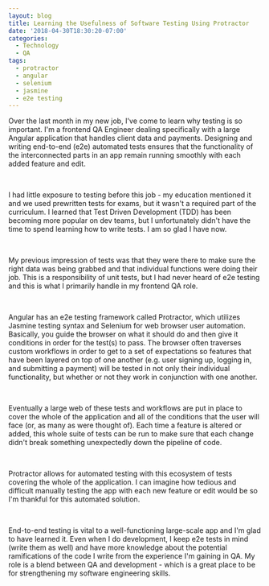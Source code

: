 ```yaml
---
layout: blog
title: Learning the Usefulness of Software Testing Using Protractor
date: '2018-04-30T18:30:20-07:00'
categories:
  - Technology
  - QA
tags:
  - protractor
  - angular
  - selenium
  - jasmine
  - e2e testing
---
```

Over the last month in my new job, I've come to learn why testing is so important. I'm a frontend QA Engineer dealing specifically with a large Angular application that handles client data and payments. Designing and writing end-to-end (e2e) automated tests ensures that the functionality of the interconnected parts in an app remain running smoothly with each added feature and edit.

&nbsp;

I had little exposure to testing before this job - my education mentioned it and we used prewritten tests for exams, but it wasn't a required part of the curriculum. I learned that Test Driven Development (TDD) has been becoming more popular on dev teams, but I unfortunately didn't have the time to spend learning how to write tests. I am so glad I have now.

&nbsp;

My previous impression of tests was that they were there to make sure the right data was being grabbed and that individual functions were doing their job. This is a responsibility of unit tests, but I had never heard of e2e testing and this is what I primarily handle in my frontend QA role.

&nbsp;

Angular has an e2e testing framework called Protractor, which utilizes Jasmine testing syntax and Selenium for web browser user automation. Basically, you guide the browser on what it should do and then give it conditions in order for the test(s) to pass. The browser often traverses custom workflows in order to get to a set of expectations so features that have been layered on top of one another (e.g. user signing up, logging in, and submitting a payment) will be tested in not only their individual functionality, but whether or not they work in conjunction with one another.

&nbsp;

Eventually a large web of these tests and workflows are put in place to cover the whole of the application and all of the conditions that the user will face (or, as many as were thought of). Each time a feature is altered or added, this whole suite of tests can be run to make sure that each change didn't break something unexpectedly down the pipeline of code.

&nbsp;

Protractor allows for automated testing with this ecosystem of tests covering the whole of the application. I can imagine how tedious and difficult manually testing the app with each new feature or edit would be so I'm thankful for this automated solution.

&nbsp;

End-to-end testing is vital to a well-functioning large-scale app and I'm glad to have learned it. Even when I do development, I keep e2e tests in mind (write them as well) and have more knowledge about the potential ramifications of the code I write from the experience I'm gaining in QA. My role is a blend between QA and development - which is a great place to be for strengthening my software engineering skills.
